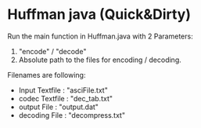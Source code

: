 # Huffman java (Quick&Dirty)

Run the main function in Huffman.java with 2 Parameters:
1. "encode" / "decode"
2. Absolute path to the files for encoding / decoding.

Filenames are following:
- Input Textfile : "asciFile.txt"
- codec Textfile : "dec_tab.txt"
- output File : "output.dat"
- decoding File : "decompress.txt"